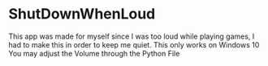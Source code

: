 # ShutDownWhenLoud
This app was made for myself since I was too loud while playing games, I had to make this in order to keep me quiet.
This only works on Windows 10
You may adjust the Volume through the Python File
